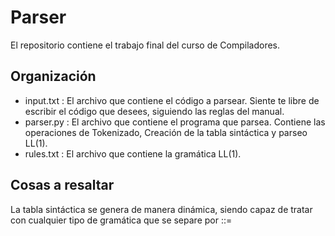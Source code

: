 # Parser
El repositorio contiene el trabajo final del curso de Compiladores.
## Organización
* input.txt : El archivo que contiene el código a parsear. Siente te libre de escribir el código que desees, siguiendo las reglas del manual.
* parser.py : El archivo que contiene el programa que parsea. Contiene las operaciones de Tokenizado, Creación de la tabla sintáctica y parseo LL(1).
* rules.txt : El archivo que contiene la gramática LL(1).

## Cosas a resaltar
La tabla sintáctica se genera de manera dinámica, siendo capaz de tratar con cualquier tipo de gramática que se separe por ::=

